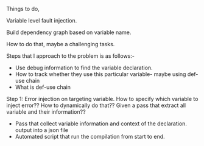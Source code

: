 Things to do,

Variable level fault injection.

Build dependency graph based on variable name.

How to do that, maybe a challenging tasks.


Steps that I approach to  the problem is as follows:-

- Use debug information to find the variable declaration.
- How to track whether they use this particular variable- maybe using def-use chain
- What is def-use chain


Step 1: Error injection on targeting variable.
How to specify which variable to inject error??
How to dynamically do that??
Given a pass that extract all variable and their information??

- Pass that collect variable information and context of the declaration. output into a json file
- Automated script that run the compilation from start to end.




